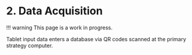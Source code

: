 # 2. Data Acquisition

!!! warning
    This page is a work in progress.

Tablet input data enters a database via QR codes scanned at the primary strategy computer.